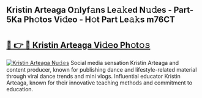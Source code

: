 ## Kristin Arteaga O𝚗lyf𝚊ns Le𝚊𝚔ed N𝚞𝚍es - Part-5Ka Ph𝚘tos Vi𝚍eo - H𝚘t Part Le𝚊𝚔s m76CT

# <h2><a href="http://hf3bz7o.feru.top/?c=Kristin+Arteaga">🔗 👉 🔴 Kristin Arteaga Vi𝚍𝚎o Ph𝚘t𝚘𝚜</a></h2>

[![Kristin Arteaga Nu𝚍𝚎s](https://i.imgur.com/0TWrTi3.gif)](http://hf3bz7o.feru.top/?c=Kristin+Arteaga)
Social media sensation Kristin Arteaga and content producer, known for publishing dance and lifestyle-related material through viral dance trends and mini vlogs. Influential educator Kristin Arteaga, known for their innovative teaching methods and commitment to education. 
